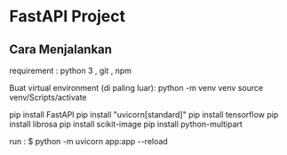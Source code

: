 # FastAPI Project

## Cara Menjalankan
requirement  :
python 3 , git , npm

Buat virtual environment (di paling luar):
python -m venv venv
source venv/Scripts/activate

pip install FastAPI
pip install "uvicorn[standard]"
pip install tensorflow
pip install librosa
pip install scikit-image
pip install python-multipart

run :
$ python -m uvicorn app:app --reload